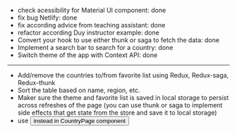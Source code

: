 - check acessibility for Material UI component: done
- fix bug Netlify: done
- fix according advice from teaching assistant: done
- refactor according Duy instructor example: done
- Convert your hook to use either thunk or saga to fetch the data: done
- Implement a search bar to search for a country: done
- Switch theme of the app with Context API: done
- ------------------------------------------------------------------------

- Add/remove the countries to/from favorite list using Redux, Redux-saga, Redux-thunk
- Sort the table based on name, region, etc.
- Maker sure the theme and favorite list is saved in local storage to persist across refreshes of the page (you can use thunk or saga to implement side effects that get state from the store and save it to local storage)
- use <Button> instead <Link> in CountryPage component